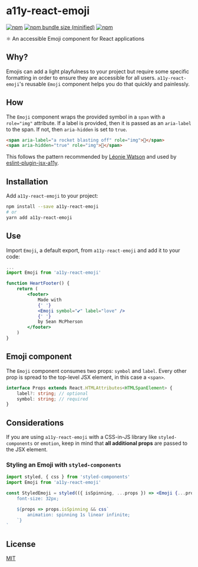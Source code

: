 # a11y-react-emoji

[![npm](https://img.shields.io/npm/v/a11y-react-emoji.svg)](https://npmjs.com/package/a11y-react-emoji) [![npm bundle size (minified)](https://img.shields.io/bundlephobia/min/a11y-react-emoji.svg)](https://npmjs.com/package/a11y-react-emoji) [![npm](https://img.shields.io/npm/dt/a11y-react-emoji.svg)](https://npmjs.com/package/a11y-react-emoji)

⚛️ An accessible Emoji component for React applications

## Why?
Emojis can add a light playfulness to your project but require some specific formatting in order to ensure they are accessible for all users. `a11y-react-emoji`'s reusable `Emoji` component helps you do that quickly and painlessly.

## How
The `Emoji` component wraps the provided symbol in a `span` with a `role="img"` attribute. If a label is provided, then it is passed as an `aria-label` to the span. If not, then `aria-hidden` is set to `true`.

```html
<span aria-label="a rocket blasting off" role="img">🚀</span>
<span aria-hidden="true" role="img">🤫</span>
```

This follows the pattern recommended by [Léonie Watson](http://tink.uk/accessible-emoji/) and used by [eslint-plugin-jsx-a11y](https://github.com/evcohen/eslint-plugin-jsx-a11y/blob/master/docs/rules/accessible-emoji.md).

## Installation
Add `a11y-react-emoji` to your project:

```sh
npm install --save a11y-react-emoji
# or
yarn add a11y-react-emoji
```

## Use
Import `Emoji`, a default export, from `a11y-react-emoji` and add it to your code:

```jsx
...
import Emoji from 'a11y-react-emoji'

function HeartFooter() {
    return (
        <footer>
            Made with
            {' '}
            <Emoji symbol="💕" label="love" />
            {' '}
            by Sean McPherson
        </footer>
    )
}
```

## Emoji component
The `Emoji` component consumes two props: `symbol` and `label`. Every other prop is spread to the top-level JSX element, in this case a `<span>`.

```ts
interface Props extends React.HTMLAttributes<HTMLSpanElement> {
    label?: string; // optional
    symbol: string; // required
}
```

## Considerations
If you are using `a11y-react-emoji` with a CSS-in-JS library like `styled-components` or `emotion`, keep in mind that **all additional props** are passed to the JSX element.

### Styling an Emoji with `styled-components`

```jsx
import styled, { css } from 'styled-components'
import Emoji from 'a11y-react-emoji'

const StyledEmoji = styled(({ isSpinning, ...props }) => <Emoji {...props} />)`
    font-size: 32px;

    ${props => props.isSpinning && css`
        animation: spinning 1s linear infinite;
    `}
`
```

## License

[MIT](/LICENSE)